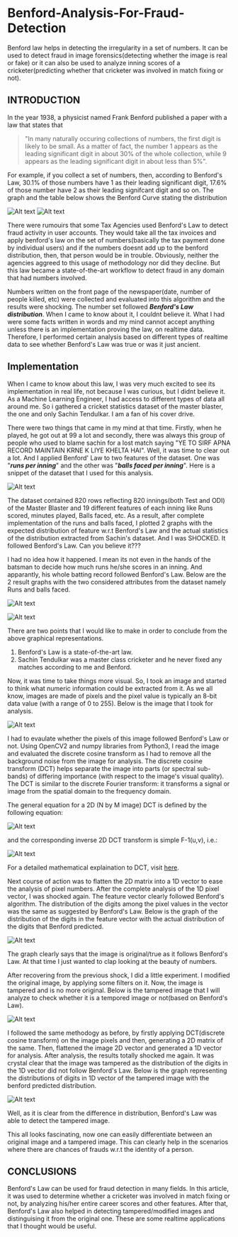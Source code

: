 # Benford-Analysis-For-Fraud-Detection
Benford law helps in detecting the irregularity in a set of numbers. It can be used to detect fraud in image forensics(detecting whether the image is real or fake) or it can also be used to analyze inning scores of a cricketer(predicting whether that cricketer was involved in match fixing or not).
## INTRODUCTION

In the year 1938, a physicist named Frank Benford published a paper with a law that states that 

> "In many naturally occuring collections of numbers, the first digit is likely to be small. As a matter of fact, the number 1 appears as the leading significant digit in about 30% of the whole collection, while 9 appears as the leading significant digit in about less than 5%".

For example, if you collect a set of numbers, then, according to Benford's Law, 30.1% of those numbers have 1 as their leading significant digit, 17.6% of those number have 2 as their leading signifcant digit and so on. The graph and the table below shows the Benford Curve stating the distribution

![Alt text](https://github.com/sjaishanker/Benford-Analysis-For-Fraud-Detection/blob/master/doc_snippets/Benford_Distribution.png?raw=true)
![Alt text](https://github.com/sjaishanker/Benford-Analysis-For-Fraud-Detection/blob/master/doc_snippets/Table.png?raw=true)

There were rumouirs that some Tax Agencies used Benford's Law to detect fraud activity in user accounts. They would take all the tax invoices and apply benford's law on the set of numbers(basically the tax payment done by individual users) and if the numbers doesnt add up to the benford distribution, then, that person would be in trouble. Obviously, neither the agencies aggreed to this usage of methodology nor did they decline. But this law became a state-of-the-art workflow to detect fraud in any domain that had numbers involved. 

Numbers written on the front page of the newspaper(date, number of people killed, etc) were collected and evaluated into this algorithm and the results were shocking. The number set followed ***Benford's Law distribution***. When I came to know about it, I couldnt believe it. What I had were some facts written in words and my mind cannot accept anything unless there is an implementation proving the law, on realtime data. Therefore, I performed certain analysis based on different types of realtime data to see whether Benford's Law was true or was it just ancient.

## Implementation

When I came to know about this law, I was very much excited to see its implementation in real life, not because I was curious, but I didnt believe it. As a Machine Learning Engineer, I had access to different types of data all around me. So i gathered a cricket statistics dataset of the master blaster, the one and only Sachin Tendulkar. I am a fan of his cover drive. 

There were two things that came in my mind at that time. Firstly, when he played, he got out at 99 a lot and secondly, there was always this group of people who used to blame sachin for a lost match saying "YE TO SIRF APNA RECORD MAINTAIN KRNE K LIYE KHELTA HAI". Well, it was time to clear out a lot. And I applied Benford' Law to two features of the dataset. One was "***runs per inning***" and the other was "***balls faced per inning***". Here is a snippet of the dataset that I used for this analysis.

![Alt text](https://github.com/sjaishanker/Benford-Analysis-For-Fraud-Detection/blob/master/doc_snippets/cricket_dataset_snippet.png?raw=true)

The dataset contained 820 rows reflecting 820 innings(both Test and ODI) of the Master Blaster and 19 different features of each inning like Runs scored, minutes played, Balls faced, etc. As a result, after complete implementation of the runs and balls faced, I plotted 2 graphs with the expected distribution of feature w.r.t Benford's Law and the actual statistics of the distribution extracted from Sachin's dataset. And I was SHOCKED. It followed Benford's Law. Can you believe it???

I had no idea how it happened. I mean its not even in the hands of the batsman to decide how much runs he/she scores in an inning. And apparantly, his whole batting record followed Benford's Law. Below are the 2 result graphs with the two considered attributes from the dataset namely Runs and balls faced.

![Alt text](https://github.com/sjaishanker/Benford-Analysis-For-Fraud-Detection/blob/master/doc_snippets/run_analysis.png?raw=true)

![Alt text](https://github.com/sjaishanker/Benford-Analysis-For-Fraud-Detection/blob/master/doc_snippets/balls_faced_analysis.png?raw=true)

There are two points that I would like to make in order to conclude from the above graphical representations.

1. Benford's Law is a state-of-the-art law.
2. Sachin Tendulkar was a master class cricketer and he never fixed any matches according to me and Benford.


Now, it was time to take things more visual. So, I took an image and started to think what numeric information could be extracted from it. As we all know, images are made of pixels and the pixel value is typically an 8-bit data value (with a range of 0 to 255). Below is the image that I took for analysis.

![Alt text](https://github.com/sjaishanker/Benford-Analysis-For-Fraud-Detection/blob/master/doc_snippets/original_image.png?raw=true)

I had to evaulate whether the pixels of this image followed Benford's Law or not. Using OpenCV2 and numpy libraries from Python3, I read the image and evaluated the discrete cosine transform as I had to remove all the background noise from the image for analysis. The discrete cosine transform (DCT) helps separate the image into parts (or spectral sub-bands) of differing importance (with respect to the image's visual quality). The DCT is similar to the discrete Fourier transform: it transforms a signal or image from the spatial domain to the frequency domain.

The general equation for a 2D (N by M image) DCT is defined by the following equation:

![Alt text](https://github.com/sjaishanker/Benford-Analysis-For-Fraud-Detection/blob/master/doc_snippets/DCT_f1.png?raw=true)

and the corresponding inverse 2D DCT transform is simple F-1(u,v), i.e.:

![Alt text](https://github.com/sjaishanker/Benford-Analysis-For-Fraud-Detection/blob/master/doc_snippets/dct_f2.png?raw=true)

For a detailed mathematical explaination to DCT, visit [here](https://cs.stanford.edu/people/eroberts/courses/soco/projects/data-compression/lossy/jpeg/dct.htm).

Next course of action was to flatten the 2D matrix into a 1D vector to ease the analysis of pixel numbers. After the complete analysis of the 1D pixel vector, I was shocked again. The feature vector clearly followed Benford's algorithm. The distribution of the digits among the pixel values in the vector was the same as suggested by Benford's Law. Below is the graph of the distribution of the digits in the feature vector with the actual distribution of the digits that Benford predicted.

![Alt text](https://github.com/sjaishanker/Benford-Analysis-For-Fraud-Detection/blob/master/doc_snippets/original_image_analysis.png?raw=true)

The graph clearly says that the image is original/true as it follows Benford's Law. At that time I just wanted to clap looking at the beauty of numbers. 

After recovering from the previous shock, I did a little experiment. I modified the original image, by applying some filters on it. Now, the image is tampered and is no more original. Below is the tampered image that I will analyze to check whether it is a tempored image or not(based on Benford's Law).

![Alt text](https://github.com/sjaishanker/Benford-Analysis-For-Fraud-Detection/blob/master/doc_snippets/modified_image.png?raw=true)

I followed the same methodogy as before, by firstly applying DCT(discrete cosine transform) on the image pixels and then, generating a 2D matrix of the same. Then, flattened the image 2D vector and generated a 1D vector for analysis. After analysis, the results totally shocked me again. It was crystal clear that the image was tampered as the distribution of the digits in the 1D vector did not follow Benford's Law. Below is the graph representing the distributions of digits in 1D vector of the tampered image with the benford predicted distribution.

![Alt text](https://github.com/sjaishanker/Benford-Analysis-For-Fraud-Detection/blob/master/doc_snippets/modified_image_analysis.png?raw=true)

Well, as it is clear from the difference in distribution, Benford's Law was able to detect the tampered image.

This all looks fascinating, now one can easily differentiate between an original image and a tampered image. This can clearly help in the scenarios where there are chances of frauds w.r.t the identity of a person.

## CONCLUSIONS

Benford's Law can be used for fraud detection in many fields. In this article, it was used to determine whether a cricketer was involved in match fixing or not, by analyzing his/her entire career scores and other features. After that, Benford's Law also helped in detecting tampered/modified images and distinguising it from the original one. These are some realtime applications that I thought would be useful.

